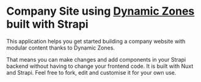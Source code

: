 # Company Site using [Dynamic Zones](https://strapi.io/blog/release-beta-18-dynamic-zones) built with Strapi 

This application helps you get started building a company website with modular content thanks to Dynamic Zones. 

That means you can make changes and add components in your Strapi backend without having to change your frontend code. 
It is built with Nuxt and Strapi. Feel free to fork, edit and customise it for your own use.
